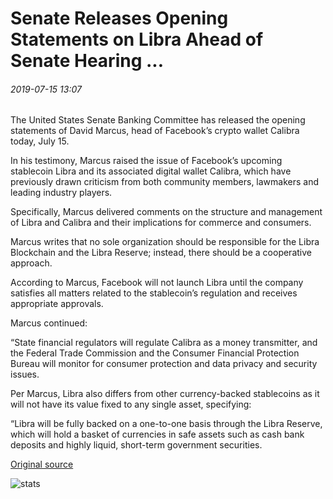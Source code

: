 # Senate Releases Opening Statements on Libra Ahead of Senate Hearing ...

###### 2019-07-15 13:07

The United States Senate Banking Committee has released the opening statements of David Marcus, head of Facebook’s crypto wallet Calibra today, July 15.

In his testimony, Marcus raised the issue of Facebook’s upcoming stablecoin Libra and its associated digital wallet Calibra, which have previously drawn criticism from both community members, lawmakers and leading industry players.

Specifically, Marcus delivered comments on the structure and management of Libra and Calibra and their implications for commerce and consumers.

Marcus writes that no sole organization should be responsible for the Libra Blockchain and the Libra Reserve; instead, there should be a cooperative approach.

According to Marcus, Facebook will not launch Libra until the company satisfies all matters related to the stablecoin’s regulation and receives appropriate approvals.

Marcus continued:

“State financial regulators will regulate Calibra as a money transmitter, and the Federal Trade Commission and the Consumer Financial Protection Bureau will monitor for consumer protection and data privacy and security issues.

Per Marcus, Libra also differs from other currency-backed stablecoins as it will not have its value fixed to any single asset, specifying:

“Libra will be fully backed on a one-to-one basis through the Libra Reserve, which will hold a basket of currencies in safe assets such as cash bank deposits and highly liquid, short-term government securities.

[Original source](https://cointelegraph.com/news/calibra-ceo-delivers-opening-statements-on-libra-ahead-of-senate-hearing)

![stats](https://c.statcounter.com/11760860/0/a89fa40b/1/ "stats")